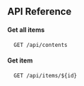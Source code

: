 ## API Reference

#### Get all items

```http
  GET /api/contents
```


#### Get item

```http
  GET /api/items/${id}
```
